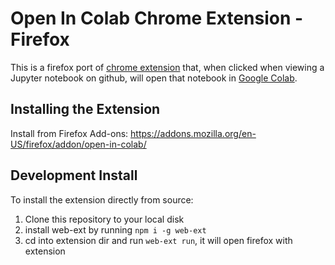 # Open In Colab Chrome Extension - Firefox

This is a firefox port of [chrome extension](https://chrome.google.com/webstore/detail/open-in-colab/iogfkhleblhcpcekbiedikdehleodpjo) that, when clicked when viewing a Jupyter
notebook on github, will open that notebook in
[Google Colab](http://colab.research.google.com/).

## Installing the Extension

Install from Firefox Add-ons: https://addons.mozilla.org/en-US/firefox/addon/open-in-colab/

## Development Install

To install the extension directly from source:

1. Clone this repository to your local disk
2. install web-ext by running `npm i -g web-ext`
3. cd into extension dir and run `web-ext run`, it will open firefox with extension